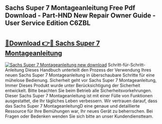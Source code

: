 ## Sachs Super 7 Montageanleitung Free Pdf Download - Part-HND New Repair Owner Guide - User Service Edition C6ZBL

# <h2><a href="http://df7sfh1.blite.top/?on=Sachs+Super+7+Montageanleitung">🔗Download 👉🔴 Sachs Super 7 Montageanleitung</a></h2>

[![Sachs Super 7 Montageanleitung new download](https://i.imgur.com/lujVjoI.png)](http://df7sfh1.blite.top/?on=Sachs+Super+7+Montageanleitung)
Schritt-für-Schritt-Anleitung Dieses Handbuch unterteilt den Prozess der Verwendung Ihres neuen Sachs Super 7 Montageanleitung in überschaubare Schritte für eine mühelose Bedienung. Sicherheit geht vor Sachs Super 7 Montageanleitung, Immer Dieses Produkt wurde unter Berücksichtigung der Sicherheit entwickelt. Bitte beachten Sie beim Betrieb alle Sicherheitsvorkehrungen. Dieser Sachs Super 7 Montageanleitung ist mit einer Fülle von Funktionen ausgestattet, die Ihr tägliches Leben verbessern. Wir vertrauen darauf, dass das Sachs Super 7 MontageanleitungD eine genaue und detaillierte Ressource für Ihre Bemühungen war, Ihr neues Gerät zu beherrschen. Bei Fragen oder Bedenken wenden Sie sich bitte an unser Kundendienstteam.
